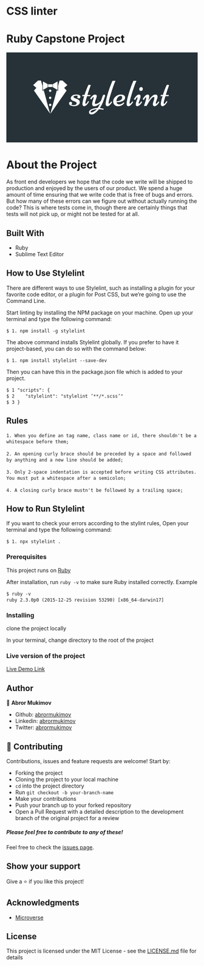 # CSS linter

# Ruby Capstone Project

![screenshot](images/screenshot.png)

# About the Project

As front end developers we hope that the code we write will be shipped to production and enjoyed by the users of our product. We spend a huge amount of time ensuring that we write code that is free of bugs and errors. But how many of these errors can we figure out without actually running the code? This is where tests come in, though there are certainly things that tests will not pick up, or might not be tested for at all.

## Built With

- Ruby
- Sublime Text Editor


## How to Use Stylelint

There are different ways to use Stylelint, such as installing a plugin for your favorite code editor, or a plugin for Post CSS, but we’re going to use the Command Line.

Start linting by installing the NPM package on your machine. Open up your terminal and type the following command:

	$ 1. npm install -g stylelint

The above command installs Stylelint globally. If you prefer to have it project-based, you can do so with the command below:

	$ 1. npm install stylelint --save-dev

Then you can have this in the package.json file which is added to your project.

	$ 1 "scripts": {
	$ 2    "stylelint": "stylelint ’**/*.scss’"
	$ 3 }


## Rules

	1. When you define an tag name, class name or id, there shouldn't be a whitespace before them;

	2. An opening curly brace should be preceded by a space and followed by anything and a new line should be added;

	3. Only 2-space indentation is accepted before writing CSS attributes. You must put a whitespace after a semicolon;

	4. A closing curly brace mustn't be followed by a trailing space;


## How to Run Stylelint

If you want to check your errors according to the stylint rules, Open your terminal and type the following command:

	$ 1. npx stylelint .


### Prerequisites

This project runs on [Ruby](https://www.ruby-lang.org/en/documentation/installation/)

After installation, run `ruby -v` to make sure Ruby installed correctly. Example
```
$ ruby -v
ruby 2.3.0p0 (2015-12-25 revision 53290) [x86_64-darwin17]
```

### Installing
clone the project locally

In your terminal, change directory to the root of the project

### Live version of the project

[Live Demo Link](https://repl.it/repls/GoldGiftedMention)


## Author

👤 **Abror Mukimov**
- Github: [abrormukimov](https://github.com/abrormukimov)
- Linkedin: [abrormukimov](https://www.linkedin.com/in/abrormukimov)
- Twitter: [abrormukimov](https://www.twitter.com/abrormukimov)

## 🤝 Contributing

Contributions, issues and feature requests are welcome! Start by:

* Forking the project
* Cloning the project to your local machine
* `cd` into the project directory
* Run `git checkout -b your-branch-name`
* Make your contributions
* Push your branch up to your forked repository
* Open a Pull Request with a detailed description to the development branch of the original project for a review

##### Please feel free to contribute to any of these!

Feel free to check the [issues page](https://github.com/abrormukimov/tic-tac-toe/issues).

## Show your support

Give a ⭐️ if you like this project!

## Acknowledgments

- [Microverse](microverse.org)


## License

This project is licensed under the MIT License - see the [LICENSE.md](LICENSE.md) file for details